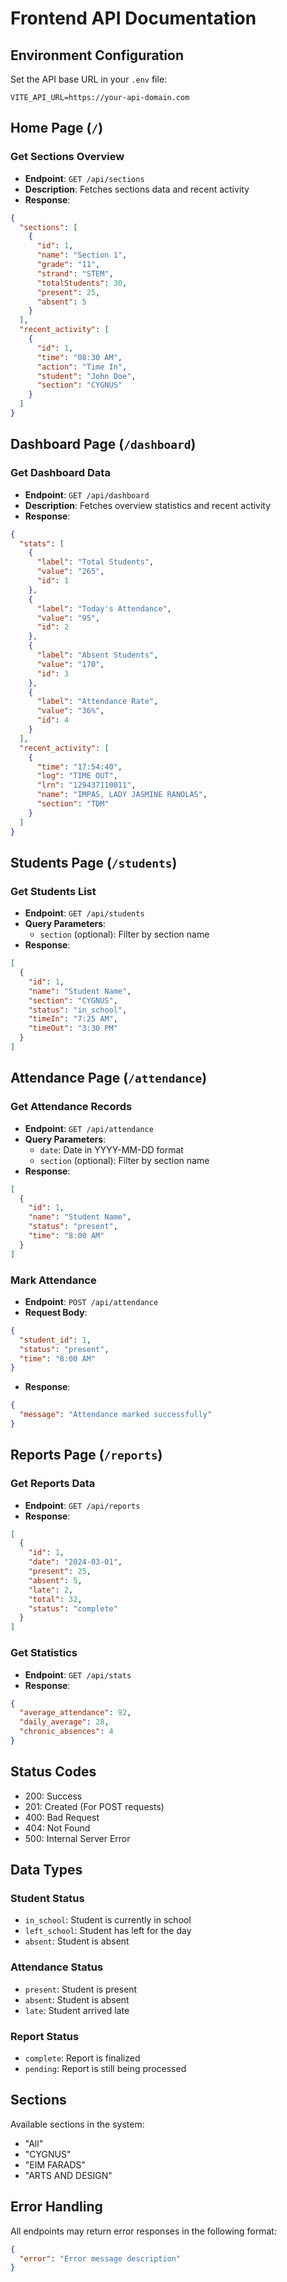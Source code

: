 # Frontend API Documentation

## Environment Configuration
Set the API base URL in your `.env` file:
```
VITE_API_URL=https://your-api-domain.com
```

## Home Page (`/`)

### Get Sections Overview
- **Endpoint**: `GET /api/sections`
- **Description**: Fetches sections data and recent activity
- **Response**:
```json
{
  "sections": [
    {
      "id": 1,
      "name": "Section 1",
      "grade": "11",
      "strand": "STEM",
      "totalStudents": 30,
      "present": 25,
      "absent": 5
    }
  ],
  "recent_activity": [
    {
      "id": 1,
      "time": "08:30 AM",
      "action": "Time In",
      "student": "John Doe",
      "section": "CYGNUS"
    }
  ]
}
```

## Dashboard Page (`/dashboard`)

### Get Dashboard Data
- **Endpoint**: `GET /api/dashboard`
- **Description**: Fetches overview statistics and recent activity
- **Response**:
```json
{
  "stats": [
    {
      "label": "Total Students",
      "value": "265",
      "id": 1
    },
    {
      "label": "Today's Attendance",
      "value": "95",
      "id": 2
    },
    {
      "label": "Absent Students",
      "value": "170",
      "id": 3
    },
    {
      "label": "Attendance Rate",
      "value": "36%",
      "id": 4
    }
  ],
  "recent_activity": [
    {
      "time": "17:54:40",
      "log": "TIME OUT",
      "lrn": "129437110011",
      "name": "IMPAS, LADY JASMINE RANOLAS",
      "section": "TDM"
    }
  ]
}
```

## Students Page (`/students`)

### Get Students List
- **Endpoint**: `GET /api/students`
- **Query Parameters**:
  - `section` (optional): Filter by section name
- **Response**:
```json
[
  {
    "id": 1,
    "name": "Student Name",
    "section": "CYGNUS",
    "status": "in_school",
    "timeIn": "7:25 AM",
    "timeOut": "3:30 PM"
  }
]
```

## Attendance Page (`/attendance`)

### Get Attendance Records
- **Endpoint**: `GET /api/attendance`
- **Query Parameters**:
  - `date`: Date in YYYY-MM-DD format
  - `section` (optional): Filter by section name
- **Response**:
```json
[
  {
    "id": 1,
    "name": "Student Name",
    "status": "present",
    "time": "8:00 AM"
  }
]
```

### Mark Attendance
- **Endpoint**: `POST /api/attendance`
- **Request Body**:
```json
{
  "student_id": 1,
  "status": "present",
  "time": "8:00 AM"
}
```
- **Response**:
```json
{
  "message": "Attendance marked successfully"
}
```

## Reports Page (`/reports`)

### Get Reports Data
- **Endpoint**: `GET /api/reports`
- **Response**:
```json
[
  {
    "id": 1,
    "date": "2024-03-01",
    "present": 25,
    "absent": 5,
    "late": 2,
    "total": 32,
    "status": "complete"
  }
]
```

### Get Statistics
- **Endpoint**: `GET /api/stats`
- **Response**:
```json
{
  "average_attendance": 92,
  "daily_average": 28,
  "chronic_absences": 4
}
```

## Status Codes

- 200: Success
- 201: Created (For POST requests)
- 400: Bad Request
- 404: Not Found
- 500: Internal Server Error

## Data Types

### Student Status
- `in_school`: Student is currently in school
- `left_school`: Student has left for the day
- `absent`: Student is absent

### Attendance Status
- `present`: Student is present
- `absent`: Student is absent
- `late`: Student arrived late

### Report Status
- `complete`: Report is finalized
- `pending`: Report is still being processed

## Sections
Available sections in the system:
- "All"
- "CYGNUS"
- "EIM FARADS"
- "ARTS AND DESIGN"

## Error Handling
All endpoints may return error responses in the following format:
```json
{
  "error": "Error message description"
}
```
